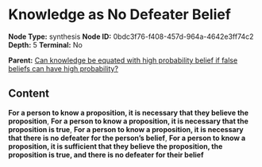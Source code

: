 # Knowledge as No Defeater Belief

**Node Type:** synthesis
**Node ID:** 0bdc3f76-f408-457d-964a-4642e3ff74c2
**Depth:** 5
**Terminal:** No

**Parent:** [Can knowledge be equated with high probability belief if false beliefs can have high probability?](can-knowledge-be-equated-with-high-probability-belief-if-false-beliefs-can-have-high-probability-antithesis-609d7cd4-50db-4d48-81cb-b206058e05a8.md)

## Content

**For a person to know a proposition, it is necessary that they believe the proposition**, **For a person to know a proposition, it is necessary that the proposition is true**, **For a person to know a proposition, it is necessary that there is no defeater for the person’s belief**, **For a person to know a proposition, it is sufficient that they believe the proposition, the proposition is true, and there is no defeater for their belief**
